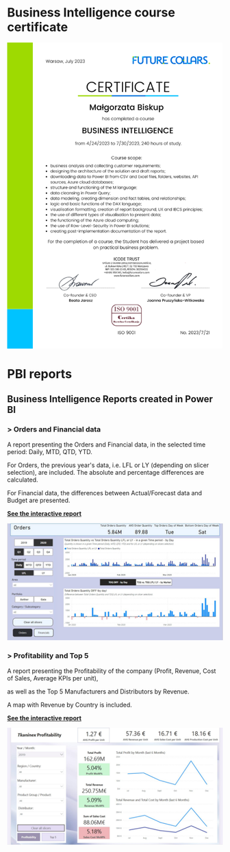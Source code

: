 # Business Intelligence course certificate

![](./Certificate_2023-7_MB_FC%20Business%20Intelligence_ENG_png.png)

# PBI reports

## Business Intelligence Reports created in Power BI

### > Orders and Financial data
A report presenting the Orders and Financial data, in the selected time period: Daily, MTD, QTD, YTD. 

For Orders, the previous year's data, i.e. LFL or LY (depending on slicer selection), are included.
The absolute and percentage differences are calculated. 

For Financial data, the differences between Actual/Forecast data and Budget are presented.

**[See the interactive report](https://app.powerbi.com/view?r=eyJrIjoiM2UwZDRlZGEtNTkwZi00NWQ0LTg4ZGMtNWI0ZmQxZjBjYTdlIiwidCI6IjA1NWNiMzg2LTFiM2MtNDkyZC05ZWI3LWRmZDFlZWE5Y2Q0MyIsImMiOjl9&embedImagePlaceholder=true&pageName=ReportSectionc69c1aff8415c7d771e0 )**

![](./Placeholder_MB_C5_Orders%20and%20Financials_portfolio.jpg)


### > Profitability and Top 5

A report presenting the Profitability of the company (Profit, Revenue, Cost of Sales, Average KPIs per unit),

as well as the Top 5 Manufacturers and Distributors by Revenue.

A map with Revenue by Country is included. 

**[See the interactive report](https://app.powerbi.com/view?r=eyJrIjoiYzg5NzMzMTgtMDkwNi00NTBkLWFlOWEtMTVhNjA5MWZmNTAwIiwidCI6IjA1NWNiMzg2LTFiM2MtNDkyZC05ZWI3LWRmZDFlZWE5Y2Q0MyIsImMiOjl9&embedImagePlaceholder=true&pageName=ReportSection)**

![](./Placeholder_MB_C3_Tkaninex_Sales%20and%20production.jpg)